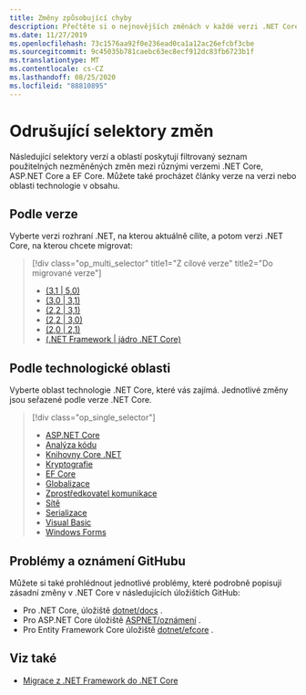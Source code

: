 ```yaml
---
title: Změny způsobující chyby
description: Přečtěte si o nejnovějších změnách v každé verzi .NET Core.
ms.date: 11/27/2019
ms.openlocfilehash: 73c1576aa92f0e236ead0ca1a12ac26efcbf3cbe
ms.sourcegitcommit: 9c45035b781caebc63ec8ecf912dc83fb6723b1f
ms.translationtype: MT
ms.contentlocale: cs-CZ
ms.lasthandoff: 08/25/2020
ms.locfileid: "88810895"
---
```

# <a name="breaking-change-selectors"></a>Odrušující selektory změn

Následující selektory verzí a oblastí poskytují filtrovaný seznam použitelných nezměněných změn mezi různými verzemi .NET Core, ASP.NET Core a EF Core. Můžete také procházet články verze na verzi nebo oblasti technologie v obsahu.

## <a name="by-version"></a>Podle verze

Vyberte verzi rozhraní .NET, na kterou aktuálně cílíte, a potom verzi .NET Core, na kterou chcete migrovat:

> [!div class="op_multi_selector" title1="Z cílové verze" title2="Do migrované verze"]
>
> - [(3,1 | 5,0)](3.1-5.0.md)
> - [(3,0 | 3,1)](3.0-3.1.md)
> - [(2,2 | 3,1)](2.2-3.1.md)
> - [(2,2 | 3,0)](2.2-3.0.md)
> - [(2,0 | 2,1)](2.0-2.1.md)
> - [(.NET Framework | jádro .NET Core)](fx-core.md)

## <a name="by-technology-area"></a>Podle technologické oblasti

Vyberte oblast technologie .NET Core, které vás zajímá. Jednotlivé změny jsou seřazené podle verze .NET Core.

> [!div class="op_single_selector"]
>
> - [ASP.NET Core](aspnetcore.md)
> - [Analýza kódu](code-analysis.md)
> - [Knihovny Core .NET](corefx.md)
> - [Kryptografie](cryptography.md)
> - [EF Core](/ef/core/what-is-new/ef-core-3.0/breaking-changes)
> - [Globalizace](globalization.md)
> - [Zprostředkovatel komunikace](interop.md)
> - [Sítě](networking.md)
> - [Serializace](serialization.md)
> - [Visual Basic](visualbasic.md)
> - [Windows Forms](winforms.md)

## <a name="github-issues-and-announcements"></a>Problémy a oznámení GitHubu

Můžete si také prohlédnout jednotlivé problémy, které podrobně popisují zásadní změny v .NET Core v následujících úložištích GitHub:

- Pro .NET Core, úložiště [dotnet/docs](https://github.com/dotnet/docs/issues?q=is%3Aissue+label%3Abreaking-change) .
- Pro ASP.NET Core úložiště [ASPNET/oznámení](https://github.com/aspnet/Announcements/issues?q=is%3Aissue+is%3Aopen+label%3A%22Breaking+change%22+label%3A3.0.0) .
- Pro Entity Framework Core úložiště [dotnet/efcore](https://github.com/dotnet/efcore/issues?q=is%3Aopen+is%3Aissue+label%3Abreaking-change) .

## <a name="see-also"></a>Viz také

- [Migrace z .NET Framework do .NET Core](../porting/index.md)
